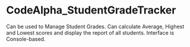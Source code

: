 # CodeAlpha_StudentGradeTracker
Can be used to Manage Student Grades. Can calculate Average, Highest and Lowest scores and display the report of all students. Interface is Console-based.
